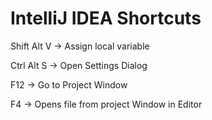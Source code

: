 # IntelliJ IDEA Shortcuts

Shift Alt V -> Assign local variable

Ctrl Alt S -> Open Settings Dialog

F12 -> Go to Project Window

F4 -> Opens file from project Window in Editor
